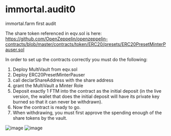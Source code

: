# immortal.audit0
immortal.farm first audit

The share token referenced in eqv.sol is here: https://github.com/OpenZeppelin/openzeppelin-contracts/blob/master/contracts/token/ERC20/presets/ERC20PresetMinterPauser.sol

In order to set up the contracts correctly you must do the following:
1. Deploy MultiVault from eqv.sol
2. Deploy ERC20PresetMinterPauser
3. call declarShareAddress with the share address
4. grant the MultiVault a Minter Role
5. Deposit exactly 1 FTM into the contract as the initial deposit (in the live version, the wallet that does the initial deposit will have its private key burned so that it can never be withdrawn).
6. Now the contract is ready to go.
7. When withdrawing, you must first approve the spending enough of the share tokens by the vault.

![image](https://user-images.githubusercontent.com/92181746/137048281-48be78e1-2e33-4f74-b546-4e26494ba835.png)
![image](https://user-images.githubusercontent.com/92181746/137048321-dcd86743-d1dd-4855-9aa9-16ce82d7be0b.png)
